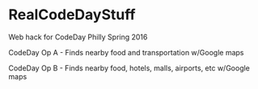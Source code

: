 # RealCodeDayStuff
Web hack for CodeDay Philly Spring 2016

CodeDay Op A - Finds nearby food and transportation w/Google maps

CodeDay Op B - Finds nearby food, hotels, malls, airports, etc w/Google maps
